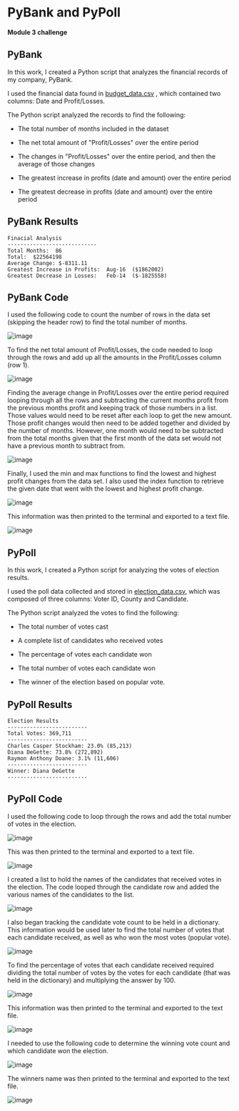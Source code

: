# PyBank and PyPoll

**Module 3 challenge**

## PyBank

In this work, I created a Python script that analyzes the financial records of my company, PyBank.

I used the financial data found in [budget_data.csv](https://github.com/marthagriggs9/python_challenge/blob/main/PyBank/Resources/budget_data.csv) , which contained two columns: Date and Profit/Losses.

The Python script analyzed the records to find the following:

* The total number of months included in the dataset

* The net total amount of "Profit/Losses" over the entire period

* The changes in "Profit/Losses" over the entire period, and then the average of those changes

* The greatest increase in profits (date and amount) over the entire period

* The greatest decrease in profits (date and amount) over the entire period

## PyBank Results

```
Finacial Analysis
----------------------------
Total Months:  86
Total:  $22564198
Average Change: $-8311.11
Greatest Increase in Profits:  Aug-16  ($1862002)
Greatest Decrease in Losses:   Feb-14  ($-1825558)
```
## PyBank Code

I used the following code to count the number of rows in the data set (skipping the header row) to find the total number of months.

![image](https://user-images.githubusercontent.com/115905663/212436368-4c4e0be4-c87c-4407-bb06-66c29db20a09.png)

To find the net total amount of Profit/Losses, the code needed to loop through the rows and add up all the amounts in the Profit/Losses column (row 1). 

![image](https://user-images.githubusercontent.com/115905663/212436868-60f60bd5-7623-42f8-b02f-9b814a8b5d71.png)

Finding the average change in Profit/Losses over the entire period required looping through all the rows and subtracting the current months profit from the previous months profit and keeping track of those numbers in a list. Those values would need to be reset after each loop to get the new amount. Those profit changes would then need to be added together and divided by the number of months. However, one month would need to be subtracted from the total months given that the first month of the data set would not have a previous month to subtract from.

![image](https://user-images.githubusercontent.com/115905663/212437598-8b63f277-aa68-4542-a348-88581bce60b9.png)

Finally, I used the min and max functions to find the lowest and highest profit changes from the data set. I also used the index function to retrieve the given date that went with the lowest and highest profit change. 

![image](https://user-images.githubusercontent.com/115905663/212438086-f35b6e38-e7ea-4106-a38b-ae32dfb0a122.png)

This information was then printed to the terminal and exported to a text file. 

![image](https://user-images.githubusercontent.com/115905663/212438188-dfcddd14-dadb-4ed9-bf9f-fbc79d482ffe.png)


## PyPoll

In this work, I created a Python script for analyzing the votes of election results.

I used the poll data collected and stored in [election_data.csv](https://github.com/marthagriggs9/python_challenge/blob/main/PyPoll/Resources/election_data.csv), which was composed of three columns: Voter ID, County and Candidate.

The Python script analyzed the votes to find the following:

* The total number of votes cast

* A complete list of candidates who received votes

* The percentage of votes each candidate won

* The total number of votes each candidate won

* The winner of the election based on popular vote.

## PyPoll Results

```
Election Results
-------------------------
Total Votes: 369,711
-------------------------
Charles Casper Stockham: 23.0% (85,213)
Diana DeGette: 73.8% (272,892)
Raymon Anthony Doane: 3.1% (11,606)
-------------------------
Winner: Diana DeGette
-------------------------
```

## PyPoll Code

I used the following code to loop through the rows and add the total number of votes in the election.

![image](https://user-images.githubusercontent.com/115905663/212439198-eed76296-dde3-45a9-93da-f8fe37b87dae.png)

This was then printed to the terminal and exported to a text file.

![image](https://user-images.githubusercontent.com/115905663/212488203-caa4142d-3476-43be-b6b0-9d30b77f67eb.png)

I created a list to hold the names of the candidates that received votes in the election. The code looped through the candidate row and added the various names of the candidates to the list. 

![image](https://user-images.githubusercontent.com/115905663/212439344-481bd33a-8d1b-49fd-a2ee-23f913782999.png)

I also began tracking the candidate vote count to be held in a dictionary. This information would be used later to find the total number of votes that each candidate received, as well as who won the most votes (popular vote). 

![image](https://user-images.githubusercontent.com/115905663/212439584-262ac281-9163-4ad5-bf50-dcf088867feb.png)

To find the percentage of votes that each candidate received required dividing the total number of votes by the votes for each candidate (that was held in the dictionary) and multiplying the answer by 100. 

![image](https://user-images.githubusercontent.com/115905663/212440601-ec9a9dc9-d051-43d9-9b80-c40fc3417e80.png)

This information was then printed to the terminal and exported to the text file. 

![image](https://user-images.githubusercontent.com/115905663/212488302-9dce5b7e-2b7d-4ecd-92f3-66527fc6a9b6.png)

I needed to use the following code to determine the winning vote count and which candidate won the election. 

![image](https://user-images.githubusercontent.com/115905663/212488167-e2ae90be-fa19-49ef-abb5-43d045784475.png)

The winners name was then printed to the terminal and exported to the text file. 

![image](https://user-images.githubusercontent.com/115905663/212488342-585f076e-40ff-4660-b0bf-42114816f902.png)









